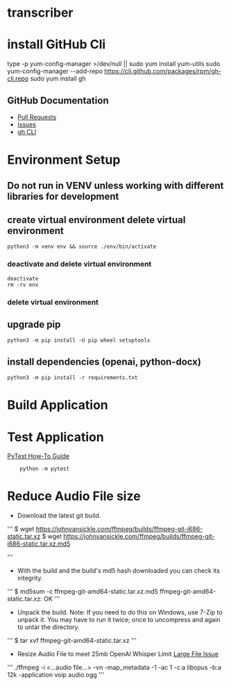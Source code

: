 # transcriber

# install GitHub Cli
type -p yum-config-manager >/dev/null || sudo yum install yum-utils
sudo yum-config-manager --add-repo https://cli.github.com/packages/rpm/gh-cli.repo
sudo yum install gh

## GitHub Documentation
- [Pull Requests](https://docs.github.com/en/pull-requests)
- [Issues](https://docs.github.com/en/issues)
- [gh CLI](https://cli.github.com/manual/)

# Environment Setup 

## Do not run in VENV unless working with different libraries for development
## create virtual environment delete virtual environment 

```
python3 -m venv env && source ./env/bin/activate
```

### deactivate and delete virtual environment

```
deactivate
rm -rv env
```

### delete virtual environment

## upgrade pip

```
python3 -m pip install -U pip wheel setuptools
```

## install dependencies (openai, python-docx)

```
python3 -m pip install -r requirements.txt
```

# Build Application

# Test Application
[PyTest How-To Guide](https://docs.pytest.org/en/latest/how-to/index.html)

```
    python -m pytest
```

# Reduce Audio File size

* Download the latest git build.

'''
$ wget https://johnvansickle.com/ffmpeg/builds/ffmpeg-git-i686-static.tar.xz
$ wget https://johnvansickle.com/ffmpeg/builds/ffmpeg-git-i686-static.tar.xz.md5

'''

* With the build and the build's md5 hash downloaded you can check its integrity.

'''
$ md5sum -c ffmpeg-git-amd64-static.tar.xz.md5
    ffmpeg-git-amd64-static.tar.xz: OK
'''

* Unpack the build. Note: If you need to do this on Windows, use 7-Zip to unpack it. You may have to run it twice; once to uncompress and again to untar the directory.

'''
$ tar xvf ffmpeg-git-amd64-static.tar.xz
'''

* Resize Audio File to meet 25mb OpenAI Whisper Limit [Large File Issue](https://community.openai.com/t/how-do-i-get-whisper-to-allow-larger-files-in-the-request/572288)

'''
./ffmpeg -i <...audio file...> -vn -map_metadata -1 -ac 1 -c:a libopus -b:a 12k -application voip audio.ogg
'''
